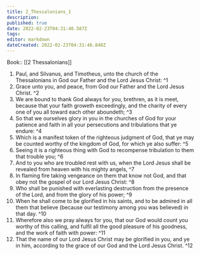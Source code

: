 ```yaml
---
title: 2_Thessalonians_1
description: 
published: true
date: 2022-02-23T04:31:48.587Z
tags: 
editor: markdown
dateCreated: 2022-02-23T04:31:46.848Z
---
```


 Book:: [[2 Thessalonians]]
 1. Paul, and Silvanus, and Timotheus, unto the church of the Thessalonians in God our Father and the Lord Jesus Christ: ^1
 2. Grace unto you, and peace, from God our Father and the Lord Jesus Christ. ^2
 3. We are bound to thank God always for you, brethren, as it is meet, because that your faith groweth exceedingly, and the charity of every one of you all toward each other aboundeth; ^3
 4. So that we ourselves glory in you in the churches of God for your patience and faith in all your persecutions and tribulations that ye endure: ^4
 5. Which is a manifest token of the righteous judgment of God, that ye may be counted worthy of the kingdom of God, for which ye also suffer: ^5
 6. Seeing it is a righteous thing with God to recompense tribulation to them that trouble you; ^6
 7. And to you who are troubled rest with us, when the Lord Jesus shall be revealed from heaven with his mighty angels, ^7
 8. In flaming fire taking vengeance on them that know not God, and that obey not the gospel of our Lord Jesus Christ: ^8
 9. Who shall be punished with everlasting destruction from the presence of the Lord, and from the glory of his power; ^9
 10. When he shall come to be glorified in his saints, and to be admired in all them that believe (because our testimony among you was believed) in that day. ^10
 11. Wherefore also we pray always for you, that our God would count you worthy of this calling, and fulfil all the good pleasure of his goodness, and the work of faith with power: ^11
 12. That the name of our Lord Jesus Christ may be glorified in you, and ye in him, according to the grace of our God and the Lord Jesus Christ. ^12
